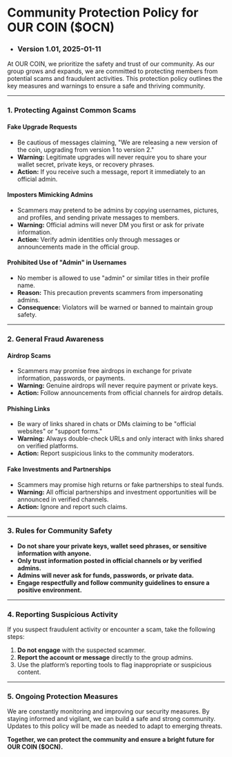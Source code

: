 # Community Protection Policy for OUR COIN ($OCN)

- ### Version 1.01, 2025-01-11

At OUR COIN, we prioritize the safety and trust of our community. As our group grows and expands, we are committed to protecting members from potential scams and fraudulent activities. This protection policy outlines the key measures and warnings to ensure a safe and thriving community.

---

### **1. Protecting Against Common Scams**

#### **Fake Upgrade Requests**
- Be cautious of messages claiming, "We are releasing a new version of the coin, upgrading from version 1 to version 2."
- **Warning:** Legitimate upgrades will never require you to share your wallet secret, private keys, or recovery phrases.
- **Action:** If you receive such a message, report it immediately to an official admin.

#### **Imposters Mimicking Admins**
- Scammers may pretend to be admins by copying usernames, pictures, and profiles, and sending private messages to members.
- **Warning:** Official admins will never DM you first or ask for private information.
- **Action:** Verify admin identities only through messages or announcements made in the official group.

#### **Prohibited Use of "Admin" in Usernames**
- No member is allowed to use "admin" or similar titles in their profile name.
- **Reason:** This precaution prevents scammers from impersonating admins.
- **Consequence:** Violators will be warned or banned to maintain group safety.

---

### **2. General Fraud Awareness**

#### **Airdrop Scams**
- Scammers may promise free airdrops in exchange for private information, passwords, or payments.
- **Warning:** Genuine airdrops will never require payment or private keys.
- **Action:** Follow announcements from official channels for airdrop details.

#### **Phishing Links**
- Be wary of links shared in chats or DMs claiming to be "official websites" or "support forms."
- **Warning:** Always double-check URLs and only interact with links shared on verified platforms.
- **Action:** Report suspicious links to the community moderators.

#### **Fake Investments and Partnerships**
- Scammers may promise high returns or fake partnerships to steal funds.
- **Warning:** All official partnerships and investment opportunities will be announced in verified channels.
- **Action:** Ignore and report such claims.

---

### **3. Rules for Community Safety**

- **Do not share your private keys, wallet seed phrases, or sensitive information with anyone.**
- **Only trust information posted in official channels or by verified admins.**
- **Admins will never ask for funds, passwords, or private data.**
- **Engage respectfully and follow community guidelines to ensure a positive environment.**

---

### **4. Reporting Suspicious Activity**

If you suspect fraudulent activity or encounter a scam, take the following steps:
1. **Do not engage** with the suspected scammer.
2. **Report the account or message** directly to the group admins.
3. Use the platform’s reporting tools to flag inappropriate or suspicious content.

---

### **5. Ongoing Protection Measures**
We are constantly monitoring and improving our security measures. By staying informed and vigilant, we can build a safe and strong community. Updates to this policy will be made as needed to adapt to emerging threats.

**Together, we can protect the community and ensure a bright future for OUR COIN ($OCN).**

